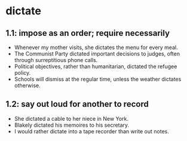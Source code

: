 # dictate
## 1.1: impose as an order; require necessarily

  *  Whenever my mother visits, she dictates the menu for every meal.
  *  The Communist Party dictated important decisions to judges, often through surreptitious phone calls.
  *  Political objectives, rather than humanitarian, dictated the refugee policy.
  *  Schools will dismiss at the regular time, unless the weather dictates otherwise.

## 1.2: say out loud for another to record

  *  She dictated a cable to her niece in New York.
  *  Blakely dictated his memoires to his secretary.
  *  I would rather dictate into a tape recorder than write out notes.
